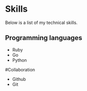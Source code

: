  # Skills
 
 Below is a list of my technical skills.
 
 ## Programming languages
 - Ruby
 - Go
 - Python

#Collaboration
- Github
- Git
